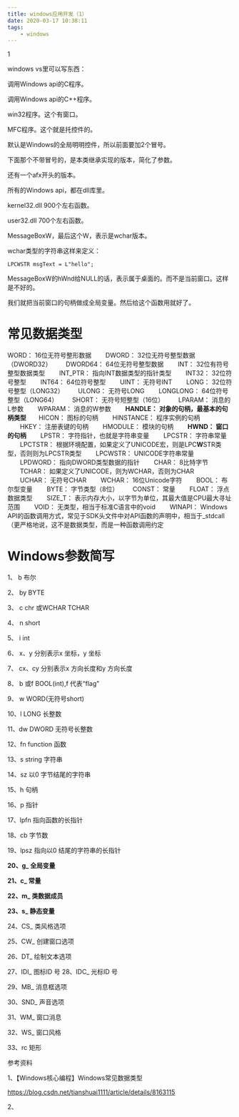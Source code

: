 ```yaml
---
title: windows应用开发（1）
date: 2020-03-17 10:38:11
tags:
	- windows
---
```


1



windows vs里可以写东西：

调用Windows api的C程序。

调用Windows  api的C++程序。

win32程序。这个有窗口。

MFC程序。这个就是托控件的。



默认是Windows的全局明明控件，所以前面要加2个冒号。

下面那个不带冒号的，是本类继承实现的版本，简化了参数。

还有一个afx开头的版本。





所有的Windows api，都在dll库里。

kernel32.dll 900个左右函数。

user32.dll 700个左右函数。



MessageBoxW，最后这个W，表示是wchar版本。

wchar类型的字符串这样来定义：

```
LPCWSTR msgText = L"hello";
```

MessageBoxW的hWnd给NULL的话，表示属于桌面的。而不是当前窗口。这样是不好的。

我们就把当前窗口的句柄做成全局变量。然后给这个函数用就好了。

# 常见数据类型

WORD：                16位无符号整形数据
　　DWORD：             32位无符号整型数据（DWORD32）
　　DWORD64：         64位无符号整型数据
　　INT：                       32位有符号整型数据类型
　　INT_PTR：             指向INT数据类型的指针类型
　　INT32：                  32位符号整型
　　INT64：                  64位符号整型
　　UINT：                    无符号INT
　　LONG：                 32位符号整型（LONG32）
　　ULONG：              无符号LONG
　　LONGLONG：      64位符号整型（LONG64）
　　SHORT：              无符号短整型（16位）
　　LPARAM：           消息的L参数
　　WPARAM：         消息的W参数
　　**HANDLE：**           **对象的句柄，最基本的句柄类型**　　HICON：               图标的句柄
　　HINSTANCE：    程序实例的句柄
　　HKEY：                注册表键的句柄
　　HMODULE：       模块的句柄
　　**HWND：              窗口的句柄**
　　LPSTR：              字符指针，也就是字符串变量
　　LPCSTR：           字符串常量
　　LPCTSTR：         根据环境配置，如果定义了UNICODE宏，则是LPC**W**STR类型，否则则为LPCSTR类型
　　LPCWSTR：       UNICODE字符串常量
　　LPDWORD：      指向DWORD类型数据的指针
　　CHAR：               8比特字节
　　TCHAR：             如果定义了UNICODE，则为WCHAR，否则为CHAR
　　UCHAR：            无符号CHAR
　　WCHAR：           16位Unicode字符
　　BOOL：                布尔型变量
　　BYTE：                 字节类型（8位）
　　CONST：             常量
　　FLOAT：              浮点数据类型
　　SIZE_T：              表示内存大小，以字节为单位，其最大值是CPU最大寻址范围
　　VOID：                 无类型，相当于标准C语言中的void
　　WINAPI：             Windows API的函数调用方式，常见于SDK头文件中对API函数的声明中，相当于_stdcall（更严格地说，这不是数据类型，而是一种函数调用约定



# Windows参数简写

 

1、  b 布尔

2、 by BYTE

3、 c chr 或WCHAR TCHAR

4、 n short

5、 i int

6、 x、y 分别表示x 坐标，y 坐标

7、 cx、cy 分别表示x 方向长度和y 方向长度

8、 b 或f BOOL(int),f 代表“flag”

9、 w WORD(无符号short)

10、l LONG 长整数

11、dw DWORD 无符号长整数

12、fn function 函数

13、s string 字符串

14、sz 以0 字节结尾的字符串

15、h 句柄

16、p 指针

17、lpfn 指向函数的长指针

18、cb 字节数

19、lpsz 指向以0 结尾的字符串的长指针

**20、g_ 全局变量**

**21、c_ 常量**

**22、m_ 类数据成员**

**23、s_ 静态变量**

24、CS_ 类风格选项

25、CW_ 创建窗口选项

26、DT_ 绘制文本选项

27、IDI_ 图标ID 号 
28、IDC_ 光标ID 号

29、MB_ 消息框选项

30、SND_ 声音选项

31、WM_ 窗口消息

32、WS_ 窗口风格

33、rc 矩形





参考资料

1、【Windows核心编程】Windows常见数据类型

https://blog.csdn.net/tianshuai1111/article/details/8163115

2、



